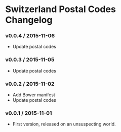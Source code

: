 Switzerland Postal Codes Changelog
==================================

### v0.0.4 / 2015-11-06

 - Update postal codes

### v0.0.3 / 2015-11-05

 - Update postal codes

### v0.0.2 / 2015-11-02

 - Add Bower manifest
 - Update postal codes

### v0.0.1 / 2015-11-01

 - First version, released on an unsuspecting world.
